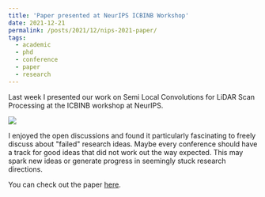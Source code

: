 ```yaml
---
title: 'Paper presented at NeurIPS ICBINB Workshop'
date: 2021-12-21
permalink: /posts/2021/12/nips-2021-paper/
tags:
  - academic
  - phd
  - conference
  - paper
  - research
---
```


Last week I presented our work on Semi Local Convolutions for LiDAR Scan Processing at the ICBINB workshop at NeurIPS.

![](https://media-exp1.licdn.com/dms/image/C5622AQGuRyGltuySTw/feedshare-shrink_800/0/1640105479482?e=1664409600&v=beta&t=7V1xUa9XgI7Y-gaEK66Bu3FBlzpYkha-hW5Ysg1IFVE)

I enjoyed the open discussions and found it particularly fascinating to freely discuss about "failed" research ideas.
Maybe every conference should have a track for good ideas that did not work out the way expected.
This may spark new ideas or generate progress in seemingly stuck research directions.

You can check out the paper [here](https://arxiv.org/abs/2111.15615).
